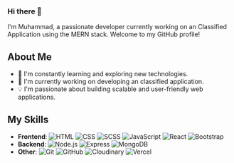 ### Hi there 👋

I'm Muhammad, a passionate developer currently working on an Classified Application using the MERN stack. Welcome to my GitHub profile!

## About Me

- 🌱 I'm constantly learning and exploring new technologies.
- 🔭 I'm currently working on developing an classified application.
- 💡 I'm passionate about building scalable and user-friendly web applications.

## My Skills

- **Frontend**: ![HTML](https://img.shields.io/badge/-HTML-orange?logo=html5&logoColor=white) ![CSS](https://img.shields.io/badge/-CSS-blue?logo=css3&logoColor=white) ![SCSS](https://img.shields.io/badge/-SCSS-pink?logo=sass&logoColor=white) ![JavaScript](https://img.shields.io/badge/-JavaScript-yellow?logo=javascript&logoColor=white) ![React](https://img.shields.io/badge/-React-blue?logo=react&logoColor=white) ![Bootstrap](https://img.shields.io/badge/-Bootstrap-purple?logo=bootstrap&logoColor=white)
- **Backend**: ![Node.js](https://img.shields.io/badge/-Node.js-green?logo=node.js&logoColor=white) ![Express](https://img.shields.io/badge/-Express-black?logo=express&logoColor=white) ![MongoDB](https://img.shields.io/badge/-MongoDB-green?logo=mongodb&logoColor=white)
- **Other**: ![Git](https://img.shields.io/badge/-Git-black?logo=git&logoColor=white) ![GitHub](https://img.shields.io/badge/-GitHub-black?logo=github&logoColor=white) ![Cloudinary](https://img.shields.io/badge/-Cloudinary-blue?logo=cloudinary&logoColor=white) ![Vercel](https://img.shields.io/badge/-Vercel-black?logo=vercel&logoColor=white)
